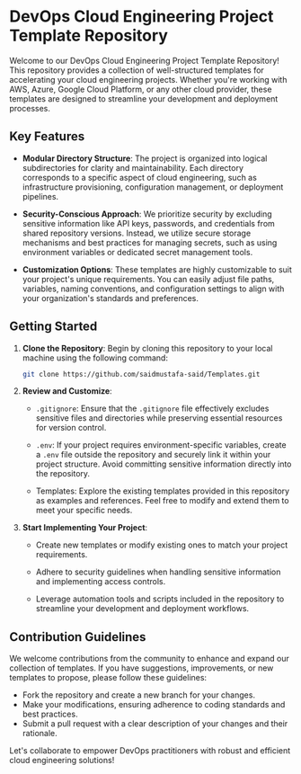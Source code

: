 # DevOps Cloud Engineering Project Template Repository

Welcome to our DevOps Cloud Engineering Project Template Repository! This repository provides a collection of well-structured templates for accelerating your cloud engineering projects. Whether you're working with AWS, Azure, Google Cloud Platform, or any other cloud provider, these templates are designed to streamline your development and deployment processes.

## Key Features

- **Modular Directory Structure**: The project is organized into logical subdirectories for clarity and maintainability. Each directory corresponds to a specific aspect of cloud engineering, such as infrastructure provisioning, configuration management, or deployment pipelines.

- **Security-Conscious Approach**: We prioritize security by excluding sensitive information like API keys, passwords, and credentials from shared repository versions. Instead, we utilize secure storage mechanisms and best practices for managing secrets, such as using environment variables or dedicated secret management tools.

- **Customization Options**: These templates are highly customizable to suit your project's unique requirements. You can easily adjust file paths, variables, naming conventions, and configuration settings to align with your organization's standards and preferences.

## Getting Started

1. **Clone the Repository**: Begin by cloning this repository to your local machine using the following command:

    ```bash
    git clone https://github.com/saidmustafa-said/Templates.git
    ```

2. **Review and Customize**:

    - `.gitignore`: Ensure that the `.gitignore` file effectively excludes sensitive files and directories while preserving essential resources for version control.
    
    - `.env`: If your project requires environment-specific variables, create a `.env` file outside the repository and securely link it within your project structure. Avoid committing sensitive information directly into the repository.
    
    - Templates: Explore the existing templates provided in this repository as examples and references. Feel free to modify and extend them to meet your specific needs.
    

3. **Start Implementing Your Project**:

    - Create new templates or modify existing ones to match your project requirements.
    
    - Adhere to security guidelines when handling sensitive information and implementing access controls.
    
    - Leverage automation tools and scripts included in the repository to streamline your development and deployment workflows.

## Contribution Guidelines

We welcome contributions from the community to enhance and expand our collection of templates. If you have suggestions, improvements, or new templates to propose, please follow these guidelines:

- Fork the repository and create a new branch for your changes.
- Make your modifications, ensuring adherence to coding standards and best practices.
- Submit a pull request with a clear description of your changes and their rationale.

Let's collaborate to empower DevOps practitioners with robust and efficient cloud engineering solutions!

